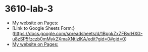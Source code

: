 # 3610-lab-3
- [My website on Pages:](https://toyins-m.github.io/3610-lab-3/)
- [Link to Google Sheets Form:} (https://docs.google.com/spreadsheets/d/1BppkZxZFBvrHXG-u8zSP5fzczb0mMyk2XmaXNtlzlKA/edit?gid=0#gid=0)
- [My website on Pages:](https://toyins-m.github.io/3610-lab-3/)
